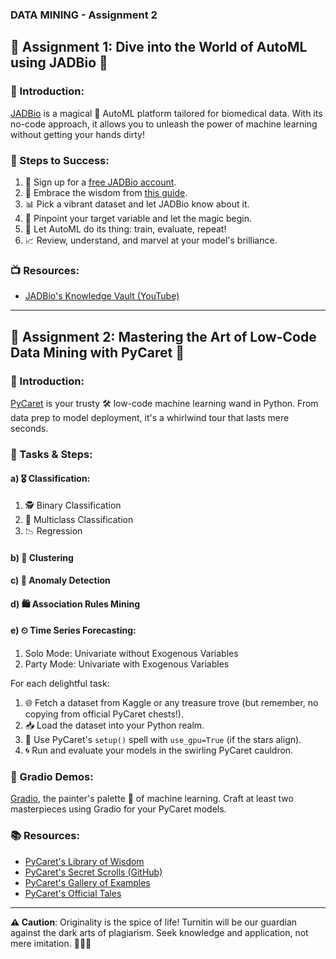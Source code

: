 ### DATA MINING - Assignment 2

## 🌟 Assignment 1: Dive into the World of AutoML using JADBio 🌟

### 📌 Introduction:
[JADBio](https://jadbio.com/) is a magical 🎩 AutoML platform tailored for biomedical data. With its no-code approach, it allows you to unleash the power of machine learning without getting your hands dirty!

### 🚀 Steps to Success:

1. 📝 Sign up for a [free JADBio account](https://jadbio.com/).
2. 📖 Embrace the wisdom from [this guide](https://jadbio.com/extract-knowledge-from-your-data-with-jadbio-automl-free/).
3. 📊 Pick a vibrant dataset and let JADBio know about it.
4. 🎯 Pinpoint your target variable and let the magic begin.
5. 🤖 Let AutoML do its thing: train, evaluate, repeat!
6. 📈 Review, understand, and marvel at your model's brilliance.

### 📺 Resources:
- [JADBio's Knowledge Vault (YouTube)](https://www.youtube.com/channel/UCuvLxmd6r7uQJqzfv1sYHwg/videos)

---

## 🌟 Assignment 2: Mastering the Art of Low-Code Data Mining with PyCaret 🌟

### 📌 Introduction:
[PyCaret](https://pycaret.org/) is your trusty 🛠 low-code machine learning wand in Python. From data prep to model deployment, it's a whirlwind tour that lasts mere seconds.

### 🚀 Tasks & Steps:

#### a) 🎖 Classification:
1. 🕵️ Binary Classification
2. 🌈 Multiclass Classification
3. 📉 Regression

#### b) 🧩 Clustering

#### c) 🚨 Anomaly Detection

#### d) 🛍 Association Rules Mining

#### e) ⏲ Time Series Forecasting:
1. Solo Mode: Univariate without Exogenous Variables
2. Party Mode: Univariate with Exogenous Variables

For each delightful task:
1. 🌐 Fetch a dataset from Kaggle or any treasure trove (but remember, no copying from official PyCaret chests!).
2. 📥 Load the dataset into your Python realm.
3. 🧙 Use PyCaret's `setup()` spell with `use_gpu=True` (if the stars align).
4. 🌀 Run and evaluate your models in the swirling PyCaret cauldron.

### 🎨 Gradio Demos:
[Gradio](https://www.gradio.app/), the painter's palette 🎨 of machine learning. Craft at least two masterpieces using Gradio for your PyCaret models.

### 📚 Resources:
- [PyCaret's Library of Wisdom](https://pycaret.gitbook.io/docs/get-started/tutorials)
- [PyCaret's Secret Scrolls (GitHub)](https://github.com/pycaret/pycaret)
- [PyCaret's Gallery of Examples](https://github.com/pycaret/pycaret/tree/master/examples)
- [PyCaret's Official Tales](https://pycaret.gitbook.io/docs/learn-pycaret/official-blog)

---

**⚠️ Caution**: Originality is the spice of life! Turnitin will be our guardian against the dark arts of plagiarism. Seek knowledge and application, not mere imitation. 🧙‍♂️🔮
